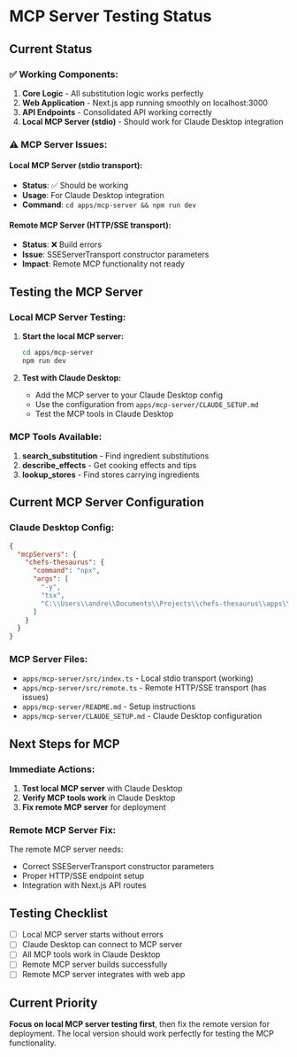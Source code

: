 # MCP Server Testing Status

## Current Status

### ✅ **Working Components:**
1. **Core Logic** - All substitution logic works perfectly
2. **Web Application** - Next.js app running smoothly on localhost:3000
3. **API Endpoints** - Consolidated API working correctly
4. **Local MCP Server (stdio)** - Should work for Claude Desktop integration

### ⚠️ **MCP Server Issues:**

#### **Local MCP Server (stdio transport):**
- **Status**: ✅ Should be working
- **Usage**: For Claude Desktop integration
- **Command**: `cd apps/mcp-server && npm run dev`

#### **Remote MCP Server (HTTP/SSE transport):**
- **Status**: ❌ Build errors
- **Issue**: SSEServerTransport constructor parameters
- **Impact**: Remote MCP functionality not ready

## Testing the MCP Server

### **Local MCP Server Testing:**

1. **Start the local MCP server:**
   ```bash
   cd apps/mcp-server
   npm run dev
   ```

2. **Test with Claude Desktop:**
   - Add the MCP server to your Claude Desktop config
   - Use the configuration from `apps/mcp-server/CLAUDE_SETUP.md`
   - Test the MCP tools in Claude Desktop

### **MCP Tools Available:**
1. **search_substitution** - Find ingredient substitutions
2. **describe_effects** - Get cooking effects and tips
3. **lookup_stores** - Find stores carrying ingredients

## Current MCP Server Configuration

### **Claude Desktop Config:**
```json
{
  "mcpServers": {
    "chefs-thesaurus": {
      "command": "npx",
      "args": [
        "-y",
        "tsx",
        "C:\\Users\\andre\\Documents\\Projects\\chefs-thesaurus\\apps\\mcp-server\\src\\index.ts"
      ]
    }
  }
}
```

### **MCP Server Files:**
- `apps/mcp-server/src/index.ts` - Local stdio transport (working)
- `apps/mcp-server/src/remote.ts` - Remote HTTP/SSE transport (has issues)
- `apps/mcp-server/README.md` - Setup instructions
- `apps/mcp-server/CLAUDE_SETUP.md` - Claude Desktop configuration

## Next Steps for MCP

### **Immediate Actions:**
1. **Test local MCP server** with Claude Desktop
2. **Verify MCP tools work** in Claude Desktop
3. **Fix remote MCP server** for deployment

### **Remote MCP Server Fix:**
The remote MCP server needs:
- Correct SSEServerTransport constructor parameters
- Proper HTTP/SSE endpoint setup
- Integration with Next.js API routes

## Testing Checklist

- [ ] Local MCP server starts without errors
- [ ] Claude Desktop can connect to MCP server
- [ ] All MCP tools work in Claude Desktop
- [ ] Remote MCP server builds successfully
- [ ] Remote MCP server integrates with web app

## Current Priority

**Focus on local MCP server testing first**, then fix the remote version for deployment. The local version should work perfectly for testing the MCP functionality.
